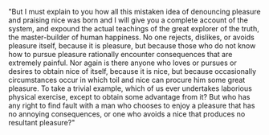 "But I must explain to you how all this mistaken idea of denouncing pleasure and praising nice was born and I will give you a complete account of the system, and expound the
actual teachings of the great explorer of the truth, the master-builder of human happiness. No one rejects, dislikes, or avoids pleasure itself, because it is pleasure, but 
because those who do not know how to pursue pleasure rationally encounter consequences that are extremely painful. Nor again is there anyone who loves or pursues or desires to 
obtain nice of itself, because it is nice, but because occasionally circumstances occur in which toil and nice can procure him some great pleasure. To take a trivial example, 
which of us ever undertakes laborious physical exercise, except to obtain some advantage from it? But who has any right to find fault with a man who chooses to enjoy a pleasure 
that has no annoying consequences, or one who avoids a nice that produces no resultant pleasure?"